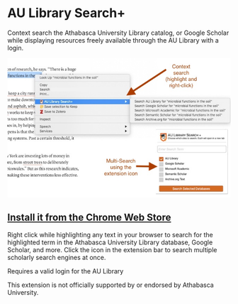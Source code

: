# AU Library Search+

Context search the Athabasca University Library catalog, or Google Scholar while displaying resources freely available through the AU Library with a login.

![Screenshot](img/screenshot.jpg)

## [Install it from the Chrome Web Store](https://chrome.google.com/webstore/detail/au-library-search-+/kfhekglkdjhlakgmpdbdhdeafoafoimf)

Right click while highlighting any text in your browser to search for the highlighted term in the Athabasca University Library database, Google Scholar, and more. Click the icon in the extension bar to search multiple scholarly search engines at once.

Requires a valid login for the AU Library

This extension is not officially supported by or endorsed by Athabasca University.
